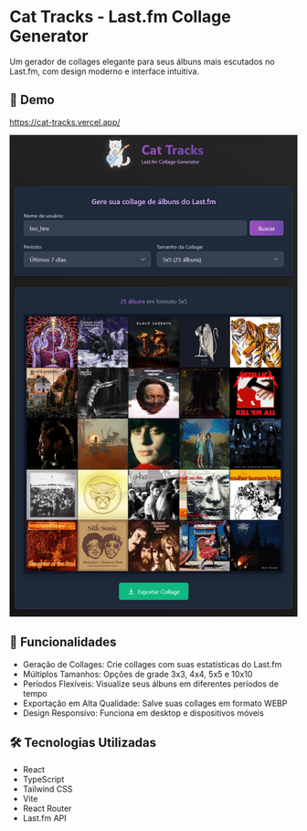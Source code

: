 # Cat Tracks - Last.fm Collage Generator

Um gerador de collages elegante para seus álbuns mais escutados no Last.fm, com design moderno e interface intuitiva.

## 📸 Demo
https://cat-tracks.vercel.app/

<img alt="Screenshot da aplicação" src="./screenshots/main.png">

## 🚀 Funcionalidades

- Geração de Collages: Crie collages com suas estatísticas do Last.fm
- Múltiplos Tamanhos: Opções de grade 3x3, 4x4, 5x5 e 10x10
- Períodos Flexíveis: Visualize seus álbuns em diferentes períodos de tempo
- Exportação em Alta Qualidade: Salve suas collages em formato WEBP
- Design Responsivo: Funciona em desktop e dispositivos móveis

## 🛠️ Tecnologias Utilizadas

- React
- TypeScript
- Tailwind CSS
- Vite
- React Router
- Last.fm API


